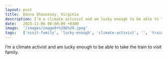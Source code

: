 ```yaml
---
layout: post
title:  Donna Shaunesey, Virginia
description: I’m a climate activist and am lucky enough to be able to take the train to visit family....
date:   2023-11-06 00:00:00 +0300
image:  '/images/image0+%286%29.jpeg'
tags:   ['visit-family', 'lucky-enough', 'climate-activist', '', 'train', 'take', 'able']
---
```

I’m a climate activist and am lucky enough to be able to take the train to visit family.

